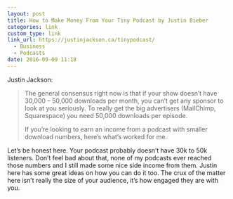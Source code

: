 ```yaml
---
layout: post
title: How to Make Money From Your Tiny Podcast by Justin Bieber
categories: link
custom_type: link
link_url: https://justinjackson.ca/tinypodcast/
  - Business
  - Podcasts
date: 2016-09-09 11:18
---
```

Justin Jackson:

> The general consensus right now is that if your show doesn’t have 30,000 – 50,000 downloads per month, you can’t get any sponsor to look at you seriously. To really get the big advertisers (MailChimp, Squarespace) you need 50,000 downloads per episode.
>
> If you’re looking to earn an income from a podcast with smaller download numbers, here’s what’s worked for me.

Let’s be honest here. Your podcast probably doesn’t have 30k to 50k listeners. Don’t feel bad about that, none of my podcasts ever reached those numbers and I still made some nice side income from them. Justin here has some great ideas on how you can do it too. The crux of the matter here isn’t really the size of your audience, it’s how engaged they are with you.